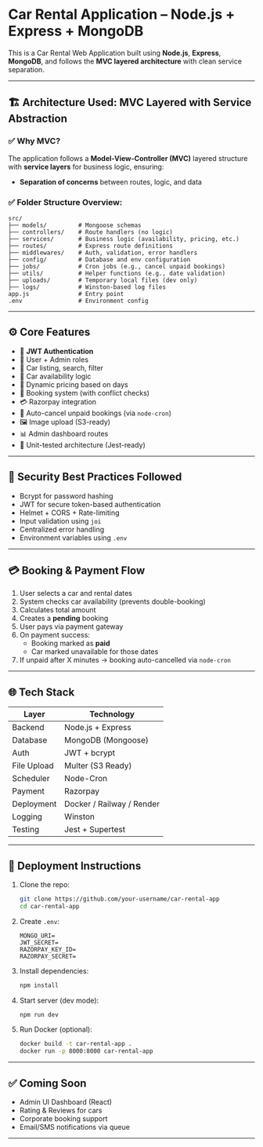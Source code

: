 # Car Rental Application – Node.js + Express + MongoDB

This is a Car Rental Web Application built using **Node.js**, **Express**, **MongoDB**, and follows the **MVC layered architecture** with clean service separation.

---

## 🏗️ Architecture Used: MVC Layered with Service Abstraction

### ✅ Why MVC?
The application follows a **Model-View-Controller (MVC)** layered structure with **service layers** for business logic, ensuring:
- **Separation of concerns** between routes, logic, and data

### ✅ Folder Structure Overview:
```
src/
├── models/         # Mongoose schemas
├── controllers/    # Route handlers (no logic)
├── services/       # Business logic (availability, pricing, etc.)
├── routes/         # Express route definitions
├── middlewares/    # Auth, validation, error handlers
├── config/         # Database and env configuration
├── jobs/           # Cron jobs (e.g., cancel unpaid bookings)
├── utils/          # Helper functions (e.g., date validation)
├── uploads/        # Temporary local files (dev only)
├── logs/           # Winston-based log files
app.js              # Entry point
.env                # Environment config
```

---

## ⚙️ Core Features

- 🔐 **JWT Authentication**
- 👤 User + Admin roles
- 🚗 Car listing, search, filter
- 📅 Car availability logic
- 🧮 Dynamic pricing based on days
- 🛒 Booking system (with conflict checks)
- 💳 Razorpay integration
- 📆 Auto-cancel unpaid bookings (via `node-cron`)
- 🖼️ Image upload (S3-ready)
- 📊 Admin dashboard routes
- 🧪 Unit-tested architecture (Jest-ready)

---

## 🔐 Security Best Practices Followed

- Bcrypt for password hashing
- JWT for secure token-based authentication
- Helmet + CORS + Rate-limiting
- Input validation using `joi`
- Centralized error handling
- Environment variables using `.env`

---

## 💳 Booking & Payment Flow

1. User selects a car and rental dates
2. System checks car availability (prevents double-booking)
3. Calculates total amount
4. Creates a **pending** booking
5. User pays via payment gateway
6. On payment success:
   - Booking marked as **paid**
   - Car marked unavailable for those dates
7. If unpaid after X minutes → booking auto-cancelled via `node-cron`

---

## 🌐 Tech Stack

| Layer        | Technology                |
|--------------|---------------------------|
| Backend      | Node.js + Express         |
| Database     | MongoDB (Mongoose)        |
| Auth         | JWT + bcrypt              |
| File Upload  | Multer (S3 Ready)         |
| Scheduler    | Node-Cron                 |
| Payment      | Razorpay                  |
| Deployment   | Docker / Railway / Render |
| Logging      | Winston                   |
| Testing      | Jest + Supertest          |

---

## 🐳 Deployment Instructions

1. Clone the repo:
   ```bash
   git clone https://github.com/your-username/car-rental-app
   cd car-rental-app
   ```

2. Create `.env`:
   ```
   MONGO_URI=
   JWT_SECRET=
   RAZORPAY_KEY_ID=
   RAZORPAY_SECRET=
   ```

3. Install dependencies:
   ```bash
   npm install
   ```

4. Start server (dev mode):
   ```bash
   npm run dev
   ```

5. Run Docker (optional):
   ```bash
   docker build -t car-rental-app .
   docker run -p 8000:8000 car-rental-app
   ```

---

## ✅ Coming Soon

- Admin UI Dashboard (React)
- Rating & Reviews for cars
- Corporate booking support
- Email/SMS notifications via queue
---